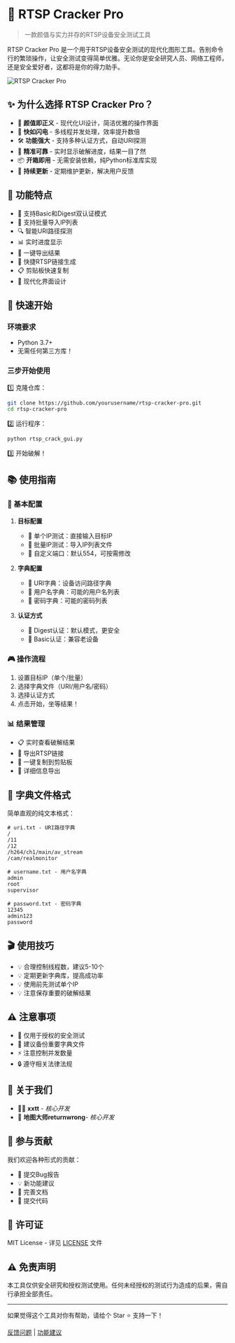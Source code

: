 # 🎯 RTSP Cracker Pro

> 一款颜值与实力并存的RTSP设备安全测试工具

RTSP Cracker Pro 是一个用于RTSP设备安全测试的现代化图形工具。告别命令行的繁琐操作，让安全测试变得简单优雅。无论你是安全研究人员、网络工程师，还是安全爱好者，这都将是你的得力助手。

![RTSP Cracker Pro](screenshot.png)

## ✨ 为什么选择 RTSP Cracker Pro？

- 🎨 **颜值即正义** - 现代化UI设计，简洁优雅的操作界面
- 🚀 **快如闪电** - 多线程并发处理，效率提升数倍
- 🛠️ **功能强大** - 支持多种认证方式，自动URI探测
- 🎯 **精准可靠** - 实时显示破解进度，结果一目了然
- 📦 **开箱即用** - 无需安装依赖，纯Python标准库实现
- 🔄 **持续更新** - 定期维护更新，解决用户反馈

## 🔧 功能特点

- 💫 支持Basic和Digest双认证模式
- 📝 支持批量导入IP列表
- 🔍 智能URI路径探测
- 📊 实时进度显示
- 💾 一键导出结果
- 🔗 快捷RTSP链接生成
- 📋 剪贴板快速复制
- 🎨 现代化界面设计

## 🚀 快速开始

### 环境要求

- Python 3.7+
- 无需任何第三方库！

### 三步开始使用

1️⃣ 克隆仓库：

```bash
git clone https://github.com/yourusername/rtsp-cracker-pro.git
cd rtsp-cracker-pro
```

2️⃣ 运行程序：

```bash
python rtsp_crack_gui.py
```

3️⃣ 开始破解！

## 📚 使用指南

### 🎯 基本配置

1. **目标配置**

   - 🔹 单个IP测试：直接输入目标IP
   - 🔹 批量IP测试：导入IP列表文件
   - 🔹 自定义端口：默认554，可按需修改
2. **字典配置**

   - 🔹 URI字典：设备访问路径字典
   - 🔹 用户名字典：可能的用户名列表
   - 🔹 密码字典：可能的密码列表
3. **认证方式**

   - 🔹 Digest认证：默认模式，更安全
   - 🔹 Basic认证：兼容老设备

### 🎮 操作流程

1. 设置目标IP（单个/批量）
2. 选择字典文件（URI/用户名/密码）
3. 选择认证方式
4. 点击开始，坐等结果！

### 📊 结果管理

- 📋 实时查看破解结果
- 💾 导出RTSP链接
- 📎 一键复制到剪贴板
- 📑 详细信息导出

## 📝 字典文件格式

简单直观的纯文本格式：

```text
# uri.txt - URI路径字典
/
/11
/12
/h264/ch1/main/av_stream
/cam/realmonitor

# username.txt - 用户名字典
admin
root
supervisor

# password.txt - 密码字典
12345
admin123
password
```

## 🎬 使用技巧

- 💡 合理控制线程数，建议5-10个
- 💡 定期更新字典库，提高成功率
- 💡 使用前先测试单个IP
- 💡 注意保存重要的破解结果

## ⚠️ 注意事项

- 🚫 仅用于授权的安全测试
- 📌 建议备份重要字典文件
- ⚡ 注意控制并发数量
- 🔒 遵守相关法律法规

## 👥 关于我们

- 🧙‍♂️ **xxtt** - *核心开发*
- 🎨 **地图大师returnwrong**- *核心开发*

## 🤝 参与贡献

我们欢迎各种形式的贡献：

- 🐛 提交Bug报告
- 💡 新功能建议
- 📝 完善文档
- 🔧 提交代码

## 📜 许可证

MIT License - 详见 [LICENSE](LICENSE) 文件

## ⚠️ 免责声明

本工具仅供安全研究和授权测试使用。任何未经授权的测试行为造成的后果，需自行承担全部责任。

---

如果觉得这个工具对你有帮助，请给个 Star ⭐️ 支持一下！

[反馈问题](https://github.com/yourusername/rtsp-cracker-pro/issues) | [功能建议](https://github.com/yourusername/rtsp-cracker-pro/issues)
